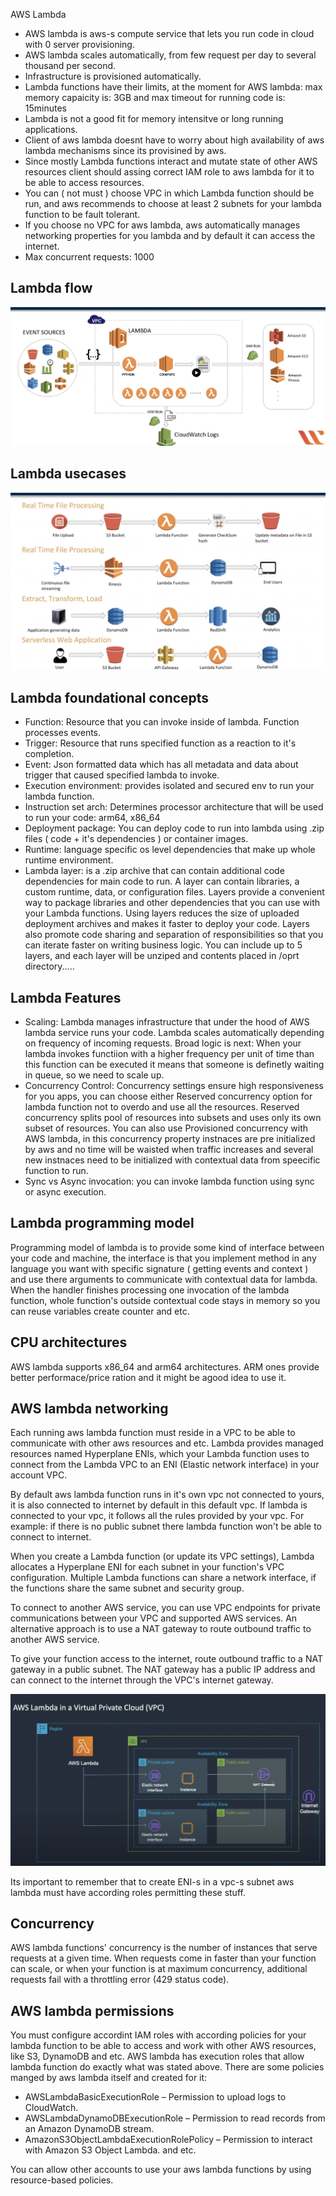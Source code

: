  AWS Lambda
- AWS lambda is aws-s compute service that lets you run code in cloud with 0 server provisioning.
- AWS lambda scales automatically, from few request per day to several thousand per second.
- Infrastructure is provisioned automatically.
- Lambda functions have their limits, at the moment for AWS lambda: max memory capaicity is: 3GB and max timeout for running code is: 15minutes
- Lambda is not a good fit for memory intensitve or long running applications.
- Client of aws lambda doesnt have to worry about high availability of aws lambda mechanisms since its provisined by aws.
- Since mostly Lambda functions interact and mutate state of other AWS resources client should assing correct IAM role to aws lambda for it to be able to access resources.
- You can ( not must ) choose VPC in which Lambda function should be run, and aws recommends to choose at least 2 subnets for your lambda function to be fault tolerant.
- If you choose no VPC for aws lambda, aws automatically manages networking properties for you lambda and by default it can access the internet.
- Max concurrent requests: 1000


## Lambda flow
![flow](./lambda-flow.png)

## Lambda usecases
![usecases](./lambda-usecases.png)

## Lambda foundational concepts  
- Function: Resource that you can invoke inside of lambda. Function processes events. 
- Trigger: Resource that runs specified function as a reaction to it's completion.
- Event: Json formatted data which has all metadata and data about trigger that caused specified lambda to invoke.
- Execution environment: provides isolated and secured env to run your lambda function.
- Instruction set arch: Determines processor architecture that will be used to run your code: arm64, x86_64
- Deployment package: You can deploy code to run into lambda using .zip files ( code + it's dependencies ) or container images.
- Runtime: language specific os level dependencies that make up whole runtime environment.
- Lambda layer: is a .zip archive that can contain additional code dependencies for main code to run.  A layer can contain libraries, a custom runtime, data, or configuration files. 
Layers provide a convenient way to package libraries and other dependencies that you can use with your Lambda functions. Using layers reduces the size of uploaded deployment archives and makes it faster to deploy your code. Layers also promote code sharing and separation of responsibilities so that you can iterate faster on writing business logic.
You can include up to 5 layers, and each layer will be unziped and contents placed in /oprt directory.....

## Lambda Features
- Scaling: Lambda manages infrastructure that under the hood of AWS lambda service runs your code. Lambda scales automatically depending on frequency of
incoming requests. Broad logic is next: When your lambda invokes functiion with a higher frequency per unit of time than this function can be executed it means that
someone is definetly waiting in queue, so we need to scale up. 
- Concurrency Control: Concurrency settings ensure high responsiveness for you apps, you can choose either Reserved concurrency option for lambda function not to
overdo and use all the resources. Reserved concurrency splits pool of resources into subsets and uses only its own subset of resources.
You can also use Provisioned concurrency with AWS lambda, in this concurrency property instnaces are pre initialized by aws and no time will be waisted when traffic increases
and several new instnaces need to be initialized with contextual data from speecific function to run.
- Sync vs Async invocation: you can invoke lambda function using sync or async execution. 

## Lambda programming model
Programming model of lambda is to provide some kind of interface between your code and machine, the interface is that you implement method in any language you want with
specific signature ( getting events and context ) and use there arguments to communicate with contextual data for lambda. 
When the handler finishes processing one invocation of the lambda function, whole function's outside contextual code stays in memory so you can reuse variables create counter
and etc.

## CPU architectures 
AWS lambda supports x86_64 and arm64 architectures. ARM ones provide better performace/price ration and it might be agood idea to use it.

## AWS lambda networking
Each running aws lambda function must reside in a VPC to be able to communicate with other aws resources and etc.
Lambda provides managed resources named Hyperplane ENIs, which your Lambda function uses to connect from the Lambda VPC to an ENI (Elastic network interface) in your account VPC.

By default aws lambda function runs in it's own vpc not connected to yours, it is also connected to internet by default in this default vpc.
If lambda is connected to your vpc, it follows all the rules provided by your vpc. For example: if there is no public subnet there lambda function won't be able to connect to internet.

When you create a Lambda function (or update its VPC settings), Lambda allocates a Hyperplane ENI for each subnet in your function's VPC configuration. Multiple Lambda functions can share a network interface, if the functions share the same subnet and security group.

To connect to another AWS service, you can use VPC endpoints for private communications between your VPC and supported AWS services. An alternative approach is to use a NAT gateway to route outbound traffic to another AWS service.

To give your function access to the internet, route outbound traffic to a NAT gateway in a public subnet. The NAT gateway has a public IP address and can connect to the internet through the VPC's internet gateway.

![lambda in vpc](./lambda-vpc.png)

Its important to remember that to create ENI-s in a vpc-s subnet aws lambda must have according roles permitting these stuff.

## Concurrency
AWS lambda functions' concurrency is the number of instances that serve requests at a given time.
When requests come in faster than your function can scale, or when your function is at maximum concurrency, additional requests fail with a throttling error (429 status code).

## AWS lambda permissions
You must configure accordint IAM roles with according policies for your lambda function to be able to access and work with other AWS resources, like S3, DynamoDB and etc.
AWS lambda has execution roles that allow lambda function do exactly what was stated above.
There are some policies manged by aws lambda itself and created for it:
- AWSLambdaBasicExecutionRole – Permission to upload logs to CloudWatch.
- AWSLambdaDynamoDBExecutionRole – Permission to read records from an Amazon DynamoDB stream.
- AmazonS3ObjectLambdaExecutionRolePolicy – Permission to interact with Amazon S3 Object Lambda.
and etc.

You can allow other accounts to use your aws lambda functions by using resource-based policies. 
